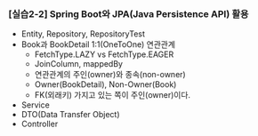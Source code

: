 ### [실습2-2] Spring Boot와 JPA(Java Persistence API) 활용
* Entity, Repository, RepositoryTest
* Book과 BookDetail 1:1(OneToOne) 연관관계
  * FetchType.LAZY vs FetchType.EAGER
  * JoinColumn, mappedBy
  * 연관관계의 주인(owner)와 종속(non-owner)
  * Owner(BookDetail), Non-Owner(Book)
  * FK(외래키) 가지고 있는 쪽이 주인(owner)이다.
* Service
* DTO(Data Transfer Object)
* Controller